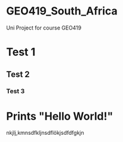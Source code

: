 # GEO419_South_Africa
Uni Project for course GEO419

# Test 1

## Test 2

### Test 3

# Prints "Hello World!"

nkjlj,kmnsdfkljnsdflökjsdfdfgkjn

